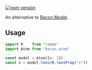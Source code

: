 [![npm version](https://badge.fury.io/js/bacon.atom.svg)](http://badge.fury.io/js/bacon.atom)

An alternative to [Bacon.Model](https://github.com/baconjs/bacon.model).

## Usage

```jsx
import R    from "ramda"
import Atom from "bacon.atom"
...
const model = Atom({x: 1})
const x = model.lens(R.lensProp("x"))
```
